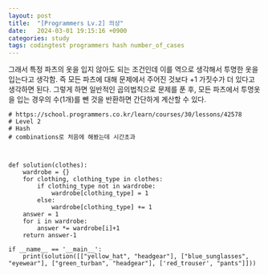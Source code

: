 ```yaml
---
layout: post
title:  "[Programmers Lv.2] 의상"
date:   2024-03-01 19:15:16 +0900
categories: study
tags: codingtest programmers hash number_of_cases
---
```



그래서 특정 파츠의 옷을 입지 않아도 되는 조건인데 이를 역으로 생각해서 투명한 옷을 입는다고 생각함. 즉 모든 파츠에 대해 문제에서 주어진 것보다
+1 가짓수가 더 있다고 생각하면 된다. 그렇게 하면 일반적인 곱의법칙으로 문제를 푼 후, 모든 파츠에서 투명옷을 입는 경우의 수(1개)를 뺀 것을 
반환하면 간단하게 계산할 수 있다. 
```
# https://school.programmers.co.kr/learn/courses/30/lessons/42578
# Level 2
# Hash
# combinations로 처음에 해봤는데 시간초과 



def solution(clothes):
    wardrobe = {}
    for clothing, clothing_type in clothes:
        if clothing_type not in wardrobe:
            wardrobe[clothing_type] = 1
        else:
            wardrobe[clothing_type] += 1
    answer = 1
    for i in wardrobe:
        answer *= wardrobe[i]+1
    return answer-1

if __name__ == '__main__':
    print(solution([["yellow_hat", "headgear"], ["blue_sunglasses", "eyewear"], ["green_turban", "headgear"], ['red_trouser', "pants"]]))

```